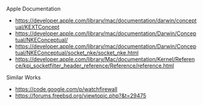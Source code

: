 
Apple Documentation
 - https://developer.apple.com/library/mac/documentation/darwin/conceptual/KEXTConcept
 - https://developer.apple.com/library/mac/documentation/Darwin/Conceptual/NKEConceptual/
 - https://developer.apple.com/library/mac/documentation/Darwin/Conceptual/NKEConceptual/socket_nke/socket_nke.html
 - https://developer.apple.com/library/Mac/documentation/Kernel/Reference/kpi_socketfilter_header_reference/Reference/reference.html

Similar Works
 - https://code.google.com/p/watchfirewall
 - https://forums.freebsd.org/viewtopic.php?&t=29475
